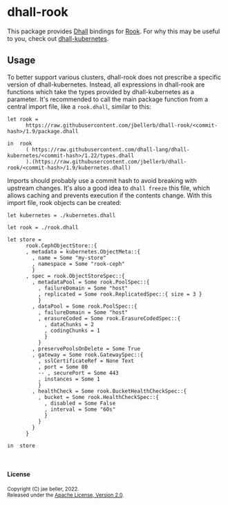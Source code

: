 # dhall-rook

This package provides [Dhall](https://dhall-lang.org/) bindings for [Rook](https://rook.io/). For why this may be useful to you, check out [dhall-kubernetes](https://github.com/dhall-lang/dhall-kubernetes).

## Usage

To better support various clusters, dhall-rook does not prescribe a specific version of dhall-kubernetes. Instead, all expressions in dhall-rook are functions which take the types provided by dhall-kubernetes as a parameter. It's recommended to call the main package function from a central import file, like a `rook.dhall`, similar to this:

```dhall
let rook =
      https://raw.githubusercontent.com/jbellerb/dhall-rook/<commit-hash>/1.9/package.dhall

in  rook
      ( https://raw.githubusercontent.com/dhall-lang/dhall-kubernetes/<commit-hash>/1.22/types.dhall
      ).(https://raw.githubusercontent.com/jbellerb/dhall-rook/<commit-hash>/1.9/kubernetes.dhall)
```

Imports should probably use a commit hash to avoid breaking with upstream changes. It's also a good idea to `dhall freeze` this file, which allows caching and prevents execution if the contents change. With this import file, rook objects can be created:

```dhall
let kubernetes = ./kubernetes.dhall

let rook = ./rook.dhall

let store =
      rook.CephObjectStore::{
      , metadata = kubernetes.ObjectMeta::{
        , name = Some "my-store"
        , namespace = Some "rook-ceph"
        }
      , spec = rook.ObjectStoreSpec::{
        , metadataPool = Some rook.PoolSpec::{
          , failureDomain = Some "host"
          , replicated = Some rook.ReplicatedSpec::{ size = 3 }
          }
        , dataPool = Some rook.PoolSpec::{
          , failureDomain = Some "host"
          , erasureCoded = Some rook.ErasureCodedSpec::{
            , dataChunks = 2
            , codingChunks = 1
            }
          }
        , preservePoolsOnDelete = Some True
        , gateway = Some rook.GatewaySpec::{
          , sslCertificateRef = None Text
          , port = Some 80
          -- , securePort = Some 443
          , instances = Some 1
          }
        , healthCheck = Some rook.BucketHealthCheckSpec::{
          , bucket = Some rook.HealthCheckSpec::{
            , disabled = Some False
            , interval = Some "60s"
            }
          }
        }
      }

in  store
```

<br />

#### License

<sup>
Copyright (C) jae beller, 2022.
</sup>
<br />
<sup>
Released under the <a href="LICENSE">Apache License, Version 2.0</a>.
</sup>
